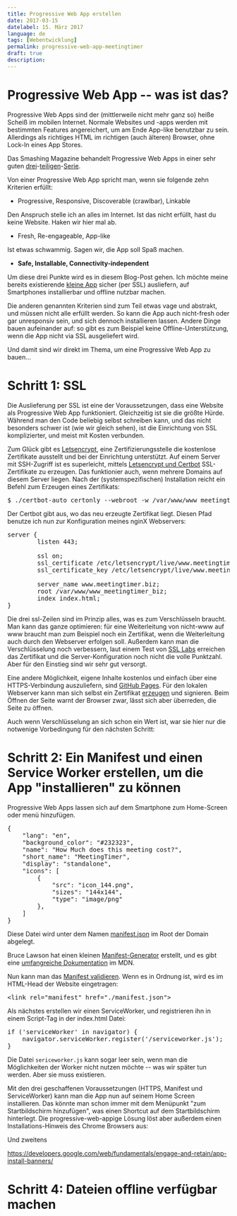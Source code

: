 ```yaml
---
title: Progressive Web App erstellen
date: 2017-03-15
datelabel: 15. März 2017
language: de
tags: [Webentwicklung]
permalink: progressive-web-app-meetingtimer
draft: true
description:
---
```



# Progressive Web App -- was ist das?

Progressive Web Apps sind der (mittlerweile nicht mehr ganz so) heiße Scheiß im mobilen Internet. Normale Websites und -apps werden mit bestimmten Features angereichert, um am Ende App-like benutzbar zu sein. Allerdings als richtiges HTML im richtigen (auch älteren) Browser, ohne Lock-In eines App Stores.

Das Smashing Magazine behandelt Progressive Web Apps in einer sehr guten [drei](https://www.smashingmagazine.com/2016/08/a-beginners-guide-to-progressive-web-apps/)-[teiligen](https://www.smashingmagazine.com/2016/09/the-building-blocks-of-progressive-web-apps/)-[Serie](https://www.smashingmagazine.com/2016/12/progressive-web-amps/).

Von einer Progressive Web App spricht man, wenn sie folgende zehn Kriterien erfüllt:

* Progressive, Responsive, Discoverable (crawlbar), Linkable

Den Anspruch stelle ich an alles im Internet. Ist das nicht erfüllt, hast du keine Website. Haken wir hier mal ab.

* Fresh, Re-engageable, App-like

Ist etwas schwammig. Sagen wir, die App soll Spaß machen.

* **Safe, Installable, Connectivity-independent**

Um diese drei Punkte wird es in diesem Blog-Post gehen. Ich möchte meine bereits existierende [kleine App](https://blog.thomaspuppe.de/single-page-apps-minimieren-mit-gulp) sicher (per SSL) ausliefern, auf Smartphones installierbar und offline nutzbar machen.

Die anderen genannten Kriterien sind zum Teil etwas vage und abstrakt, und müssen nicht alle erfüllt werden. So kann die App auch nicht-fresh oder gar unresponsiv sein, und sich dennoch installieren lassen. Andere Dinge bauen aufeinander auf: so gibt es zum Beispiel keine Offline-Unterstützung, wenn die App nicht via SSL ausgeliefert wird.

Und damit sind wir direkt im Thema, um eine Progressive Web App zu bauen...

# Schritt 1: SSL

Die Auslieferung per SSL ist eine der Voraussetzungen, dass eine Website als Progressive Web App funktioniert. Gleichzeitig ist sie die größte Hürde. Während man den Code beliebig selbst schreiben kann, und das nicht besonders schwer ist (wie wir gleich sehen), ist die Einrichtung von SSL komplizierter, und meist mit Kosten verbunden.

Zum Glück gibt es [Letsencrypt](https://letsencrypt.org/), eine Zertifizierungsstelle die kostenlose Zertifikate ausstellt und bei der Einrichtung unterstützt. Auf einem Server mit SSH-Zugriff ist es superleicht, mittels [Letsencrypt und Certbot](https://certbot.eff.org/) SSL-Zertifikate zu erzeugen. Das funktionier auch, wenn mehrere Domains auf diesem Server liegen. Nach der (systemspezifischen) Installation reicht ein Befehl zum Erzeugen eines Zertifikats:

<pre>$ ./certbot-auto certonly --webroot -w /var/www/www_meetingtimer_biz/ -d www.meetingtimer.biz</pre>

Der Certbot gibt aus, wo das neu erzeugte Zertifikat liegt. Diesen Pfad benutze ich nun zur Konfiguration meines nginX Webservers:

<pre>server {
		listen 443;

		ssl on;
		ssl_certificate /etc/letsencrypt/live/www.meetingtimer.biz/fullchain.pem;
		ssl_certificate_key /etc/letsencrypt/live/www.meetingtimer.biz/privkey.pem ;

		server_name www.meetingtimer.biz;
		root /var/www/www_meetingtimer_biz;
		index index.html;
}</pre>

Die drei ssl-Zeilen sind im Prinzip alles, was es zum Verschlüsseln braucht. Man kann das ganze optimieren: für eine Weiterleitung von nicht-www auf www braucht man zum Beispiel noch ein Zertifikat, wenn die Weiterleitung auch durch den Webserver erfolgen soll. Außerdem kann man die Verschlüsselung noch verbessern, laut einem Test von [SSL Labs](https://www.ssllabs.com/ssltest/) erreichen das Zertifikat und die Server-Konfiguration noch nicht die volle Punktzahl. Aber für den Einstieg sind wir sehr gut versorgt.

Eine andere Möglichkeit, eigene Inhalte kostenlos und einfach über eine HTTPS-Verbindung auszuliefern, sind [GitHub Pages](https://pages.github.com/). Für den lokalen Webserver kann man sich selbst ein Zertifikat [erzeugen](https://www.digitalocean.com/community/tutorials/how-to-create-a-self-signed-ssl-certificate-for-nginx-in-ubuntu-16-04) und signieren. Beim Öffnen der Seite warnt der Browser zwar, lässt sich aber überreden, die Seite zu öffnen.

Auch wenn Verschlüsselung an sich schon ein Wert ist, war sie hier nur die notwenige Vorbedingung für den nächsten Schritt:

# Schritt 2: Ein Manifest und einen Service Worker erstellen, um die App "installieren" zu können

Progressive Web Apps lassen sich auf dem Smartphone zum Home-Screen oder menü hinzufügen.

<pre>{
	"lang": "en",
	"background_color": "#232323",
	"name": "How Much does this meeting cost?",
	"short_name": "MeetingTimer",
	"display": "standalone",
	"icons": [
		{
			"src": "icon_144.png",
			"sizes": "144x144",
			"type": "image/png"
		},
	]
}</pre>

Diese Datei wird unter dem Namen [manifest.json](https://www.meetingtimer.biz/manifest.json) im Root der Domain abgelegt.

Bruce Lawson hat einen kleinen [Manifest-Generator](http://brucelawson.github.io/manifest/) erstellt, und es gibt eine [umfangreiche
Dokumentation](https://developer.mozilla.org/en-US/docs/Web/Manifest) im MDN.

Nun kann man das [Manifest validieren](https://manifest-validator.appspot.com/). Wenn es in Ordnung ist, wird es im HTML-Head der Website eingetragen:

<pre>&lt;link rel="manifest" href="./manifest.json"&gt;</pre>

Als nächstes erstellen wir einen ServiceWorker, und registrieren ihn in einem Script-Tag in der index.html Datei:

<pre>if ('serviceWorker' in navigator) {
	navigator.serviceWorker.register('/serviceworker.js');
}</pre>

Die Datei `sericeworker.js` kann sogar leer sein, wenn man die Möglichkeiten der Worker nicht nutzen möchte -- was wir später tun werden. Aber sie muss existieren.

Mit den drei geschaffenen Voraussetzungen (HTTPS, Manifest und ServiceWorker) kann man die App nun auf seinem Home Screen installieren. Das könnte man schon immer mit dem Menüpunkt "zum Startbildschirm hinzufügen", was einen Shortcut auf dem Startbildschirm hinterlegt. Die progressive-web-appige Lösung löst aber außerdem einen Installations-Hinweis des Chrome Browsers aus:

Und zweitens

https://developers.google.com/web/fundamentals/engage-and-retain/app-install-banners/


# Schritt 4: Dateien offline verfügbar machen
